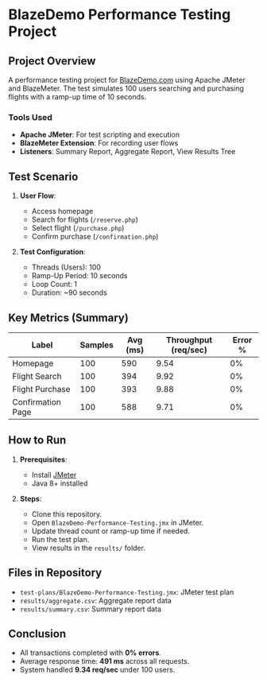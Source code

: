 # BlazeDemo Performance Testing Project

## Project Overview
A performance testing project for [BlazeDemo.com](https://www.blazedemo.com/) using Apache JMeter and BlazeMeter. The test simulates 100 users searching and purchasing flights with a ramp-up time of 10 seconds.

### Tools Used
- **Apache JMeter**: For test scripting and execution
- **BlazeMeter Extension**: For recording user flows
- **Listeners**: Summary Report, Aggregate Report, View Results Tree

## Test Scenario
1. **User Flow**:
   - Access homepage
   - Search for flights (`/reserve.php`)
   - Select flight (`/purchase.php`)
   - Confirm purchase (`/confirmation.php`)

2. **Test Configuration**:
   - Threads (Users): 100
   - Ramp-Up Period: 10 seconds
   - Loop Count: 1
   - Duration: ~90 seconds

## Key Metrics (Summary)
| Label                 | Samples | Avg (ms) | Throughput (req/sec) | Error % |
|-----------------------|---------|----------|----------------------|---------|
| Homepage              | 100     | 590      | 9.54                 | 0%      |
| Flight Search         | 100     | 394      | 9.92                 | 0%      |
| Flight Purchase       | 100     | 393      | 9.88                 | 0%      |
| Confirmation Page     | 100     | 588      | 9.71                 | 0%      |

## How to Run
1. **Prerequisites**:
   - Install [JMeter](https://jmeter.apache.org/download_jmeter.cgi)
   - Java 8+ installed

2. **Steps**:
   - Clone this repository.
   - Open `BlazeDemo-Performance-Testing.jmx` in JMeter.
   - Update thread count or ramp-up time if needed.
   - Run the test plan.
   - View results in the `results/` folder.

## Files in Repository
- `test-plans/BlazeDemo-Performance-Testing.jmx`: JMeter test plan
- `results/aggregate.csv`: Aggregate report data
- `results/summary.csv`: Summary report data

## Conclusion
- All transactions completed with **0% errors**.
- Average response time: **491 ms** across all requests.
- System handled **9.34 req/sec** under 100 users.
